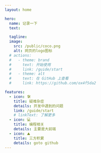 ```yaml
---
layout: home

hero:
  name: 记录一下
  text:

  tagline:
  image:
    src: /public/coco.png
    alt: 网页的logo图标
  # actions:
  #   - theme: brand
  #     text: 开始使用
  #     link: /guide/start
  #   - theme: alt
  #     text: 在 GitHub 上查看
  #     link: https://github.com/ox4f5da2

features:
  - icon: 🛠️
    title: 疑难杂症
    details: 开发中遇到的问题
    link: /guide/start
    # linkText: 了解更多
  - icon: 💻
    title: 编程相关
    details: 主要是大前端
  - icon: ⛰
    title: 三方积累
    details: goto github
---
```

